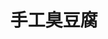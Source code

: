 ---
title: "手工臭豆腐"
description: "手工臭豆腐"
layout: shop
keywords:
  - 美食競賽
  - 台灣美食
  - 美食精選
datePublished: "2025-06-30"
dateModified: "2025-07-03"
city: "台中市"
district: "北區"
address: "台中市北區一中街21-2號"
phone: "0422234614"
geo: "24.14723632436117, 120.68414831318003"
google_map: "https://maps.app.goo.gl/5ianHzWsDEYM4khT9"
footinder: "https://footinder.com.tw/%E5%8F%B0%E4%B8%AD%E5%B8%82%E5%8C%97%E5%8D%80/362055/"
official: ""
award:
  - name: "夜市王"
    year: "2024"
    entries:
      - nightMarket: "一中街夜市"
        food_type: "臭豆腐"
        rank: "第三名"

---